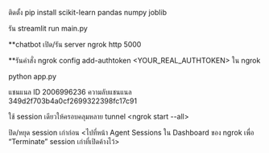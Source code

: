 ติดตั้ง pip install scikit-learn pandas numpy joblib

รัน streamlit run main.py

**chatbot
เปิด/รัน server ngrok http 5000

**รันคำสั่ง ngrok config add-authtoken <YOUR_REAL_AUTHTOKEN> ใน ngrok

python app.py


แชนแนล ID 2006996236
ความลับแชนแนล 349d2f703b4a0cf2699322398fc17c91


ใช้ session เดียวให้ครอบคลุมหลาย tunnel    <ngrok start --all>


ปิด/หยุด session เก่าก่อน <ไปที่หน้า Agent Sessions ใน Dashboard ของ ngrok เพื่อ “Terminate” session เก่าที่เปิดค้างไว้>
